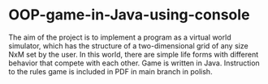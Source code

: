 # OOP-game-in-Java-using-console
The aim of the project is to implement a program as a virtual world simulator, which has the structure of a two-dimensional grid of any size NxM set by the user. In this world, there are simple life forms with different behavior that compete with each other. Game is written in Java. Instruction to the rules game is included in PDF in main branch in polish.

